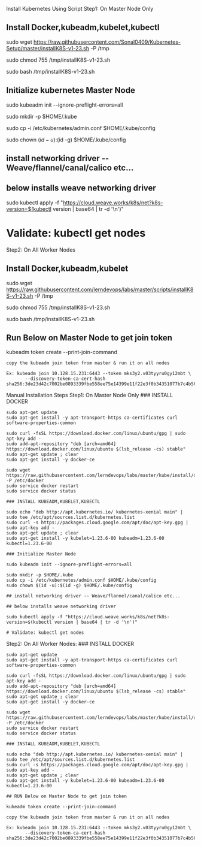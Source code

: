 Install Kubernetes Using Script
Step1: On Master Node Only
## Install Docker,kubeadm,kubelet,kubectl

sudo wget https://raw.githubusercontent.com/Sonal0409/Kubernetes-Setup/master/installK8S-v1-23.sh -P /tmp

sudo chmod 755 /tmp/installK8S-v1-23.sh

sudo bash /tmp/installK8S-v1-23.sh


## Initialize kubernetes Master Node
 
   sudo kubeadm init --ignore-preflight-errors=all

   sudo mkdir -p $HOME/.kube
   
   sudo cp -i /etc/kubernetes/admin.conf $HOME/.kube/config
   
   sudo chown $(id -u):$(id -g) $HOME/.kube/config
   

   ## install networking driver -- Weave/flannel/canal/calico etc... 
   ## below installs weave networking driver 
    
   sudo kubectl apply -f "https://cloud.weave.works/k8s/net?k8s-version=$(kubectl version | base64 | tr -d '\n')" 

   # Validate:  kubectl get nodes
Step2: On All Worker Nodes
## Install Docker,kubeadm,kubelet

sudo wget https://raw.githubusercontent.com/lerndevops/labs/master/scripts/installK8S-v1-23.sh -P /tmp

sudo chmod 755 /tmp/installK8S-v1-23.sh

sudo bash /tmp/installK8S-v1-23.sh



## Run Below on Master Node to get join token 

kubeadm token create --print-join-command 

    copy the kubeadm join token from master & run it on all nodes

    Ex: kubeadm join 10.128.15.231:6443 --token mks3y2.v03tyyru0gy12mbt \
           --discovery-token-ca-cert-hash sha256:3de23d42c7002be0893339fbe558ee75e14399e11f22e3f0b34351077b7c4b56
	   
	   
Manual Installation Steps
Step1: On Master Node Only
    ### INSTALL DOCKER 
    
    sudo apt-get update
    sudo apt-get install -y apt-transport-https ca-certificates curl software-properties-common

    sudo curl -fsSL https://download.docker.com/linux/ubuntu/gpg | sudo apt-key add -
    sudo add-apt-repository "deb [arch=amd64] https://download.docker.com/linux/ubuntu $(lsb_release -cs) stable"
    sudo apt-get update ; clear
    sudo apt-get install -y docker-ce
    
    sudo wget https://raw.githubusercontent.com/lerndevops/labs/master/kube/install/daemon.json -P /etc/docker
    sudo service docker restart
    sudo service docker status
   
    ### INSTALL KUBEADM,KUBELET,KUBECTL
    
    sudo echo "deb http://apt.kubernetes.io/ kubernetes-xenial main" | sudo tee /etc/apt/sources.list.d/kubernetes.list
    sudo curl -s https://packages.cloud.google.com/apt/doc/apt-key.gpg | sudo apt-key add -
    sudo apt-get update ; clear
    sudo apt-get install -y kubelet=1.23.6-00 kubeadm=1.23.6-00 kubectl=1.23.6-00

    ### Initialize Master Node 
    
    sudo kubeadm init --ignore-preflight-errors=all
	
    sudo mkdir -p $HOME/.kube
    sudo cp -i /etc/kubernetes/admin.conf $HOME/.kube/config
    sudo chown $(id -u):$(id -g) $HOME/.kube/config

    ## install networking driver -- Weave/flannel/canal/calico etc... 

    ## below installs weave networking driver 
    
    sudo kubectl apply -f "https://cloud.weave.works/k8s/net?k8s-version=$(kubectl version | base64 | tr -d '\n')" 
	
    # Validate: kubectl get nodes
Step2: On All Worker Nodes:
    ### INSTALL DOCKER 
    
    sudo apt-get update
    sudo apt-get install -y apt-transport-https ca-certificates curl software-properties-common

    sudo curl -fsSL https://download.docker.com/linux/ubuntu/gpg | sudo apt-key add -
    sudo add-apt-repository "deb [arch=amd64] https://download.docker.com/linux/ubuntu $(lsb_release -cs) stable"
    sudo apt-get update ; clear
    sudo apt-get install -y docker-ce
    
    sudo wget https://raw.githubusercontent.com/lerndevops/labs/master/kube/install/daemon.json -P /etc/docker
    sudo service docker restart
    sudo service docker status
   
    ### INSTALL KUBEADM,KUBELET,KUBECTL
    
    sudo echo "deb http://apt.kubernetes.io/ kubernetes-xenial main" | sudo tee /etc/apt/sources.list.d/kubernetes.list
    sudo curl -s https://packages.cloud.google.com/apt/doc/apt-key.gpg | sudo apt-key add -
    sudo apt-get update ; clear
    sudo apt-get install -y kubelet=1.23.6-00 kubeadm=1.23.6-00 kubectl=1.23.6-00

    ## RUN Below on Master Node to get join token 
    
    kubeadm token create --print-join-command
       
    copy the kubeadm join token from master & run it on all nodes
          
    Ex: kubeadm join 10.128.15.231:6443 --token mks3y2.v03tyyru0gy12mbt \
           --discovery-token-ca-cert-hash sha256:3de23d42c7002be0893339fbe558ee75e14399e11f22e3f0b34351077b7c4b56
